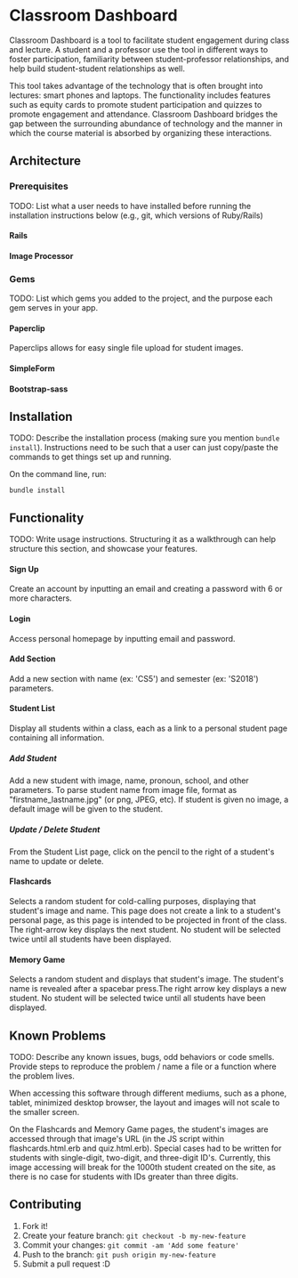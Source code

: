
# Classroom Dashboard

Classroom Dashboard is a tool to facilitate student engagement during class and lecture. A student and a professor use the tool in different ways to foster participation, familiarity between student-professor relationships, and help build student-student relationships as well. 

This tool takes advantage of the technology that is often brought into lectures: smart phones and laptops. The functionality includes features such as equity cards to promote student participation and quizzes to promote engagement and attendance. Classroom Dashboard bridges the gap between the surrounding abundance of technology and the manner in which the course material is absorbed by organizing these interactions.

## Architecture

### Prerequisites

TODO: List what a user needs to have installed before running the installation instructions below (e.g., git, which versions of Ruby/Rails)

#### Rails
#### Image Processor


### Gems

TODO: List which gems you added to the project, and the purpose each gem serves in your app.

#### Paperclip
Paperclips allows for easy single file upload for student images.

#### SimpleForm

#### Bootstrap-sass


## Installation

TODO: Describe the installation process (making sure you mention `bundle install`).
Instructions need to be such that a user can just copy/paste the commands to get things set up and running.


On the command line, run:
```
bundle install
```

## Functionality

TODO: Write usage instructions. Structuring it as a walkthrough can help structure this section,
and showcase your features.

#### Sign Up

Create an account by inputting an email and creating a password with 6 or more characters.

#### Login

Access personal homepage by inputting email and password.

#### Add Section

Add a new section with name (ex: 'CS5') and semester (ex: 'S2018') parameters. 

#### Student List

Display all students within a class, each as a link to a personal student page containing all information. 

##### Add Student

Add a new student with image, name, pronoun, school, and other parameters. To parse student name from image file, format as "firstname_lastname.jpg" (or png, JPEG, etc). If student is given no image, a default image will be given to the student. 

##### Update / Delete Student

From the Student List page, click on the pencil to the right of a student's name to update or delete. 

#### Flashcards

Selects a random student for cold-calling purposes, displaying that student's image and name. This page does not create a link to a student's personal page, as this page is intended to be projected in front of the class. The right-arrow key displays the next student. No student will be selected twice until all students have been displayed. 

#### Memory Game

Selects a random student and displays that student's image. The student's name is revealed after a spacebar press.The right arrow key displays a new student. No student will be selected twice until all students have been displayed. 

## Known Problems

TODO: Describe any known issues, bugs, odd behaviors or code smells. 
Provide steps to reproduce the problem / name a file or a function where the problem lives.

When accessing this software through different mediums, such as a phone, tablet, minimized desktop browser, the layout and images will not scale to the smaller screen. 

On the Flashcards and Memory Game pages, the student's images are accessed through that image's URL (in the JS script within flashcards.html.erb and quiz.html.erb). Special cases had to be written for students with single-digit, two-digit, and three-digit ID's. Currently, this image accessing will break for the 1000th student created on the site, as there is no case for students with IDs greater than three digits. 

## Contributing

1. Fork it!
2. Create your feature branch: `git checkout -b my-new-feature`
3. Commit your changes: `git commit -am 'Add some feature'`
4. Push to the branch: `git push origin my-new-feature`
5. Submit a pull request :D









